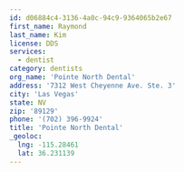 ```yaml
---
id: d06884c4-3136-4a0c-94c9-9364065b2e67
first_name: Raymond
last_name: Kim
license: DDS
services:
  - dentist
category: dentists
org_name: 'Pointe North Dental'
address: '7312 West Cheyenne Ave. Ste. 3'
city: 'Las Vegas'
state: NV
zip: '89129'
phone: '(702) 396-9924'
title: 'Pointe North Dental'
_geoloc:
  lng: -115.28461
  lat: 36.231139
---
```

